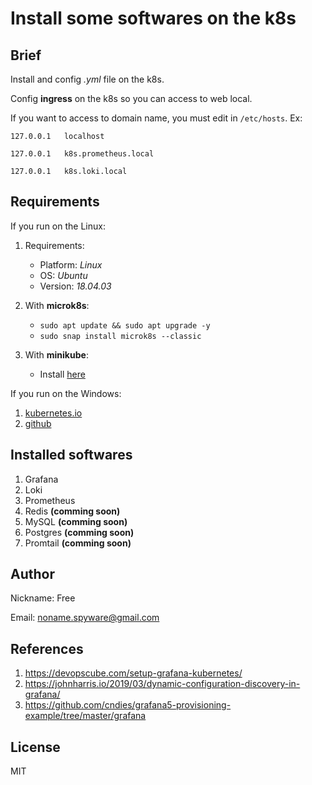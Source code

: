 # Install some softwares on the k8s

## Brief

Install and config *.yml* file on the k8s.

Config **ingress** on the k8s so you can access to web local.

If you want to access to domain name, you must edit in `/etc/hosts`. Ex:

`127.0.0.1   localhost`

`127.0.0.1   k8s.prometheus.local`

`127.0.0.1   k8s.loki.local`

## Requirements

If you run on the Linux:

1. Requirements:

   - Platform: *Linux*
   - OS: *Ubuntu*
   - Version: *18.04.03*

2. With **microk8s**:

   - `sudo apt update && sudo apt upgrade -y`
   - `sudo snap install microk8s --classic`

3. With **minikube**:
   - Install [here](https://www.howtoforge.com/tutorial/how-to-install-kubernetes-with-minikube-on-ubuntu-1804-lts/)

If you run on the Windows:

1. [kubernetes.io](https://kubernetes.io/docs/tasks/tools/install-minikube/)
2. [github](https://medium.com/faun/minikube-installation-on-windows-10-9908d17cfad9)

## Installed softwares

1. Grafana
2. Loki
3. Prometheus
4. Redis        **(comming soon)**
5. MySQL        **(comming soon)**
6. Postgres     **(comming soon)**
7. Promtail     **(comming soon)**

## Author

Nickname: Free

Email: noname.spyware@gmail.com

## References

1. https://devopscube.com/setup-grafana-kubernetes/
2. https://johnharris.io/2019/03/dynamic-configuration-discovery-in-grafana/
3. https://github.com/cndies/grafana5-provisioning-example/tree/master/grafana

## License

MIT
